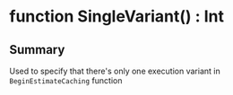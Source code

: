 # function SingleVariant() : Int

## Summary
Used to specify that there's only one execution variant in `BeginEstimateCaching`
function
